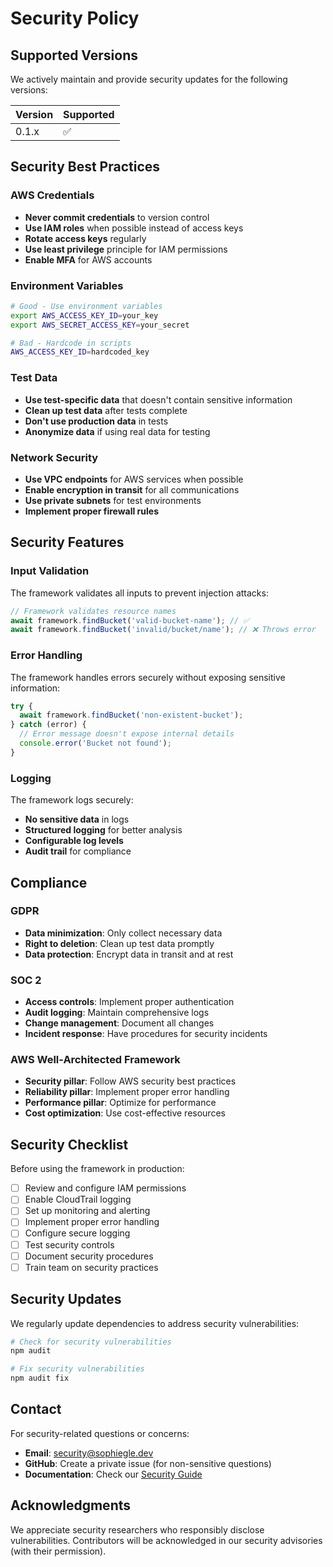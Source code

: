 # Security Policy

## Supported Versions

We actively maintain and provide security updates for the following versions:

| Version | Supported          |
| ------- | ------------------ |
| 0.1.x   | :white_check_mark: |

## Security Best Practices

### AWS Credentials

- **Never commit credentials** to version control
- **Use IAM roles** when possible instead of access keys
- **Rotate access keys** regularly
- **Use least privilege** principle for IAM permissions
- **Enable MFA** for AWS accounts

### Environment Variables

```bash
# Good - Use environment variables
export AWS_ACCESS_KEY_ID=your_key
export AWS_SECRET_ACCESS_KEY=your_secret

# Bad - Hardcode in scripts
AWS_ACCESS_KEY_ID=hardcoded_key
```

### Test Data

- **Use test-specific data** that doesn't contain sensitive information
- **Clean up test data** after tests complete
- **Don't use production data** in tests
- **Anonymize data** if using real data for testing

### Network Security

- **Use VPC endpoints** for AWS services when possible
- **Enable encryption in transit** for all communications
- **Use private subnets** for test environments
- **Implement proper firewall rules**

## Security Features

### Input Validation

The framework validates all inputs to prevent injection attacks:

```typescript
// Framework validates resource names
await framework.findBucket('valid-bucket-name'); // ✅
await framework.findBucket('invalid/bucket/name'); // ❌ Throws error
```

### Error Handling

The framework handles errors securely without exposing sensitive information:

```typescript
try {
  await framework.findBucket('non-existent-bucket');
} catch (error) {
  // Error message doesn't expose internal details
  console.error('Bucket not found');
}
```

### Logging

The framework logs securely:

- **No sensitive data** in logs
- **Structured logging** for better analysis
- **Configurable log levels**
- **Audit trail** for compliance

## Compliance

### GDPR

- **Data minimization**: Only collect necessary data
- **Right to deletion**: Clean up test data promptly
- **Data protection**: Encrypt data in transit and at rest

### SOC 2

- **Access controls**: Implement proper authentication
- **Audit logging**: Maintain comprehensive logs
- **Change management**: Document all changes
- **Incident response**: Have procedures for security incidents

### AWS Well-Architected Framework

- **Security pillar**: Follow AWS security best practices
- **Reliability pillar**: Implement proper error handling
- **Performance pillar**: Optimize for performance
- **Cost optimization**: Use cost-effective resources

## Security Checklist

Before using the framework in production:

- [ ] Review and configure IAM permissions
- [ ] Enable CloudTrail logging
- [ ] Set up monitoring and alerting
- [ ] Implement proper error handling
- [ ] Configure secure logging
- [ ] Test security controls
- [ ] Document security procedures
- [ ] Train team on security practices

## Security Updates

We regularly update dependencies to address security vulnerabilities:

```bash
# Check for security vulnerabilities
npm audit

# Fix security vulnerabilities
npm audit fix
```

## Contact

For security-related questions or concerns:

- **Email**: [security@sophiegle.dev](mailto:security@sophiegle.dev)
- **GitHub**: Create a private issue (for non-sensitive questions)
- **Documentation**: Check our [Security Guide](docs/SECURITY.md)

## Acknowledgments

We appreciate security researchers who responsibly disclose vulnerabilities. Contributors will be acknowledged in our security advisories (with their permission). 